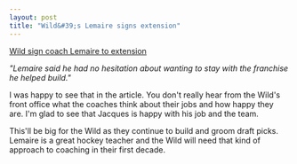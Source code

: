 ```yaml
---
layout: post
title: "Wild&#39;s Lemaire signs extension"
---
```


<p><a href="http://sports.yahoo.com/nhl/news;_ylt=Artjj7LGnWXFyNtobt7bK09H2bYF?slug=ap-wild-lemaire&amp;prov=ap&amp;type=lgns" target="_blank">Wild sign coach Lemaire to extension</a></p>
  
<p><em>"Lemaire said he had no hesitation about wanting to stay with the franchise he helped build."</em></p>
  
<p>I was happy to see that in the article.  You don't really hear from the Wild's front office what the coaches think about their jobs and how happy they are.  I'm glad to see that Jacques is happy with his job and the team.</p>
  
<p>This'll be big for the Wild as they continue to build and groom draft picks.  Lemaire is a great hockey teacher and the Wild will need that kind of approach to coaching in their first decade.</p>
 
